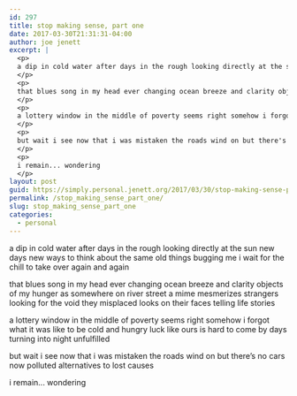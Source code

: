 ```yaml
---
id: 297
title: stop making sense, part one
date: 2017-03-30T21:31:31-04:00
author: joe jenett
excerpt: |
  <p>
  a dip in cold water after days in the rough looking directly at the sun new days new ways to think about the same old things bugging me i wait for the chill to take over again and again
  </p>
  <p>
  that blues song in my head ever changing ocean breeze and clarity objects of my hunger as somewhere on river street a mime mesmerizes strangers looking for the void they misplaced looks on their faces telling life stories
  </p>
  <p>
  a lottery window in the middle of poverty seems right somehow i forgot what it was like to be cold and hungry luck like ours is hard to come by days turning into night unfulfilled
  </p>
  <p>
  but wait i see now that i was mistaken the roads wind on but there's no cars now polluted alternatives to lost causes
  </p>
  <p>
  i remain... wondering
  </p>
layout: post
guid: https://simply.personal.jenett.org/2017/03/30/stop-making-sense-part-one/
permalink: /stop_making_sense_part_one/
slug: stop_making_sense_part_one
categories:
  - personal
---
```

a dip in cold water after days in the rough looking directly at the sun new days new ways to think about the same old things bugging me i wait for the chill to take over again and again 

that blues song in my head ever changing ocean breeze and clarity objects of my hunger as somewhere on river street a mime mesmerizes strangers looking for the void they misplaced looks on their faces telling life stories 

a lottery window in the middle of poverty seems right somehow i forgot what it was like to be cold and hungry luck like ours is hard to come by days turning into night unfulfilled 

but wait i see now that i was mistaken the roads wind on but there’s no cars now polluted alternatives to lost causes 

i remain... wondering
